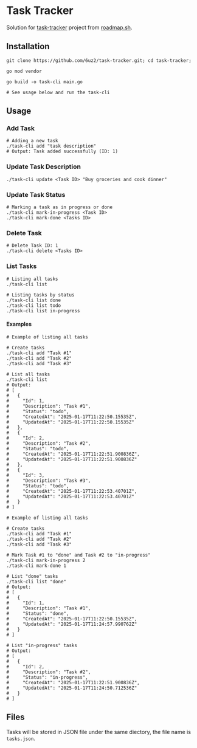 # Task Tracker

Solution for [task-tracker](https://roadmap.sh/projects/task-tracker) project from [roadmap.sh](https://roadmap.sh/).

## Installation

```shell
git clone https://github.com/6uz2/task-tracker.git; cd task-tracker;

go mod vendor

go build -o task-cli main.go

# See usage below and run the task-cli
```

## Usage

### Add Task

```shell
# Adding a new task
./task-cli add "task description"
# Output: Task added successfully (ID: 1)
```

### Update Task Description

```shell
./task-cli update <Task ID> "Buy groceries and cook dinner"
```

### Update Task Status

```shell
# Marking a task as in progress or done
./task-cli mark-in-progress <Task ID>
./task-cli mark-done <Tasks ID>
```

### Delete Task

```shell
# Delete Task ID: 1
./task-cli delete <Tasks ID>
```

### List Tasks

```shell
# Listing all tasks
./task-cli list

# Listing tasks by status
./task-cli list done
./task-cli list todo
./task-cli list in-progress
```

#### Examples

```shell
# Example of listing all tasks

# Create tasks
./task-cli add "Task #1"
./task-cli add "Task #2"
./task-cli add "Task #3"

# List all tasks
./task-cli list
# Output:
# [
#   {
#     "Id": 1,
#     "Description": "Task #1",
#     "Status": "todo",
#     "CreatedAt": "2025-01-17T11:22:50.15535Z",
#     "UpdatedAt": "2025-01-17T11:22:50.15535Z"
#   },
#   {
#     "Id": 2,
#     "Description": "Task #2",
#     "Status": "todo",
#     "CreatedAt": "2025-01-17T11:22:51.900836Z",
#     "UpdatedAt": "2025-01-17T11:22:51.900836Z"
#   },
#   {
#     "Id": 3,
#     "Description": "Task #3",
#     "Status": "todo",
#     "CreatedAt": "2025-01-17T11:22:53.40701Z",
#     "UpdatedAt": "2025-01-17T11:22:53.40701Z"
#   }
# ]
```

```shell
# Example of listing all tasks

# Create tasks
./task-cli add "Task #1"
./task-cli add "Task #2"
./task-cli add "Task #3"

# Mark Task #1 to "done" and Task #2 to "in-progress"
./task-cli mark-in-progress 2
./task-cli mark-done 1

# List "done" tasks
./task-cli list "done"
# Output: 
# [
#   {
#     "Id": 1,
#     "Description": "Task #1",
#     "Status": "done",
#     "CreatedAt": "2025-01-17T11:22:50.15535Z",
#     "UpdatedAt": "2025-01-17T11:24:57.990762Z"
#   }
# ]

# List "in-progress" tasks
# Output:
# [
#   {
#     "Id": 2,
#     "Description": "Task #2",
#     "Status": "in-progress",
#     "CreatedAt": "2025-01-17T11:22:51.900836Z",
#     "UpdatedAt": "2025-01-17T11:24:50.712536Z"
#   }
# ]
```

## Files

Tasks will be stored in JSON file under the same diectory, the file name is `tasks.json`.
